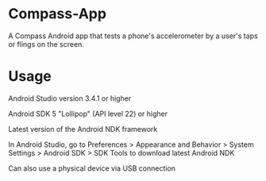 # Compass-App

A Compass Android app that tests a phone's accelerometer by a user's taps or flings on the screen.

# Usage

Android Studio version 3.4.1 or higher

Android SDK 5 "Lollipop" (API level 22) or higher

Latest version of the Android NDK framework

In Android Studio, go to Preferences > Appearance and Behavior > System Settings > Android SDK > SDK Tools to download latest Android NDK

Can also use a physical device via USB connection
